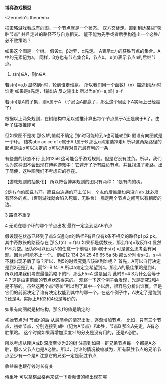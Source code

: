 **博弈游戏模型**

<Zermelo's theorem>

把策略游戏看成有向图。一个节点就是一个状态。
双方交替走。直到到达某些“获胜节点”
并且走过的路径不与自身相交。
能不能为先手或者后手构造出一个必胜/必不败策略？


如果这个图是一个树。
假设α，β对弈，α先走。
A表示α方的获胜节点的集合。A中的元素记为a。
同样，β方也有节点集合B，节点b。
s(n)表示节点n的后继节点。


1.  s(n)∈A，则n∈A






若s(n)=a,b 显然到n时，轮到谁走谁赢。
所以我们用一个函数f（n）描述到达n时谁走 如果是a先走，f输出A 反之输出b
所以当s(n)=a,b时 s=f

若s(n)是A的子集，则n属于A
（子局面A都赢了，那么这个局面下A实际上已经赢了）

根据以上两条规则，在树结构中足以递推计算出每个节点属于A还是属于B了。由叶子往根推即可

但如果图不是树 那么f的值就不确定
到n时可能轮到a也可能轮到b
假设有向图就是一个环。
结构abc ac ce cf e属于A f属于B
那么α肯定选择走b 所以这两条路径的起点是由α可以决定的 α可以选择对自己最有利的一条


有些图的状态不行 比如1256 这可能合乎游戏规则。但是它没有胜负。所以，我们认为这种图不会出现在博弈游戏中：它避开了所有胜负节点，并且拐进了死路。出于简便，这种图我们不考虑它的存在。

【游戏规则的抽象化】
所以符合博弈规则的图只有两种：
1是有向的树。

2是有向的图且有环，而且自连通的环上任何一个点的后继里如果没有ab 就必须有环外的点。（否则游戏就会陷入死局，无胜负）
规定两个节点之间可以有相反的边。

3 路径不重复

4 无论在哪个环的哪个节点出发 最终一定会到达AB节点

假设现在状态已经到了点S S通向n的路径P有且仅有k条不相交的路径p1 p2 pk。其中奇数长的路径存在 那么f(n）= f(s) 如果都是偶数长，那么f(n)=取反f(k) 
显然P不为空。因为S可以设为N的任意一个前驱x 即n属于s(x)
可是这么思考会有问题。因为s可能不止一个。
例如12 134 24 25 46 65 5a 5b 那么分别令s=2，s=4不就出现矛盾了吗？所以，到5的时候究竟应该轮到谁呢？
首先，A可以自行决定是到2还是到4。
而f2=B f4=A 所以a肯定会希望到4。那么A的最佳策略是到4。所以如果我们考虑最佳策略下的F，那么F5=A 这是因为 此时S=4
S为什么会等于4？这是由更前面的节点状态得来的。
观察一下这个例子会发现，光是研究2和4是不够的。虽然这两个点“等价”所以到了其中一个以后，很容易分析出谁赢。但是它们的前驱决定了谁有决定权能到其中的哪一个。在这个例子中，A决定了是能到2还是4。实际上6和2和4也是等价的。


如果有向图就是树结构，那么f的值是确定的



初始节点为I 节点n的后
从最简单的情况出发，逐渐增加节点。
比如，只有三个节点，初始节点，分别连接到a胜（记为A节点）和b胜，节点B
那么A先走，A有必胜策略。
这个时候如果再增加深度>1的分支是没有用的，还是A必胜。

所以考虑从I到A或B 深度至少为2的树
注意到如果一群兄弟节点每一个都是A必胜，那么父节点也是A必胜。所以，讨论的情况被缩减为，所有获胜节点的兄弟节点至少有一个是B 注意它的兄弟一定是获胜节点

收益率也跟存钱时长有关

傅里叶
可以拿棋盘格再来试一下看频谱的峰出现在哪